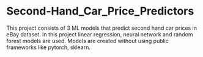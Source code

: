 # Second-Hand_Car_Price_Predictors
This project consists of 3 ML models that predict second hand car prices in eBay dataset. In this project linear regression, neural network and random forest models are used. Models are created without using public frameworks like pytorch, sklearn.
